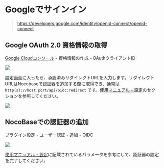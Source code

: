 # Googleでサインイン

> https://developers.google.com/identity/openid-connect/openid-connect

## Google OAuth 2.0 資格情報の取得

[Google Cloudコンソール](https://console.cloud.google.com/apis/credentials) - 資格情報の作成 - OAuthクライアントID

![](https://static-docs.nocobase.com/0f2946c8643565ecc4ac13249882638c.png)

設定画面に入ったら、承認済みリダイレクトURLを入力します。リダイレクトURLはNocobaseで認証器を追加する際に取得でき、通常は `http(s)://host:port/api/oidc:redirect` です。[使用マニュアル - 設定](../index.md#設定)のセクションを参照してください。

![](https://static-docs.nocobase.com/24078bf52ec966a16334894cb3d9d126.png)

## NocoBaseでの認証器の追加

プラグイン設定 - ユーザー認証 - 追加 - OIDC

![](https://static-docs.nocobase.com/0e4b1acdef6335aaee2139ae6629977b.png)

[使用マニュアル - 設定](../index.md#設定)に記載されているパラメータを参考にして、認証器の設定を完了してください。

